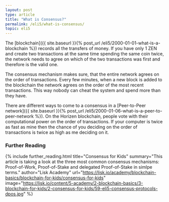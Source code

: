 ```yaml
---
layout: post
type: article
title: "What is Consensus?"
permalink: /eli5/what-is-consensus/
topic: eli5
---
```


The [blockchain]({{ site.baseurl }}{% post_url /eli5/2000-01-01-what-is-a-blockchain %}) records all the transfers of money. If you have only 1 ZEN and create two transactions at the same time spending the same coin twice, the network needs to agree on which of the two transactions was first and therefore is the valid one.

The consensus mechanism makes sure, that the entire network agrees on the order of transactions. Every few minutes, when a new block is added to the blockchain the network agrees on the order of the most recent transactions. This way nobody can cheat the system and spend more than they have.

There are different ways to come to a consensus in a [Peer-to-Peer network]({{ site.baseurl }}{% post_url /eli5/2000-01-06-what-is-a-peer-to-peer-network %}). On the Horizen blockchain, people vote with their computational power on the order of transactions. If your computer is twice as fast as mine then the chance of you deciding on the order of transactions is twice as high as me deciding on it.

### Further Reading

{%
  include further_reading.html
  title="Consensus for Kids"
  summary="This article is taking a look at the three most common consensus mechanisms: Proof-of-Work, Proof-of-Stake and delegated Proof-of-Stake in simlpe terms."
  author="Lisk Academy"
  url="https://lisk.io/academy/blockchain-basics/blockchain-for-kids/consensus-for-kids"
  image="https://lisk.io/content/5-academy/2-blockchain-basics/3-blockchain-for-kids/2-consensus-for-kids/59-eli5-consensus-protocols-dpos.jpg"
%}
